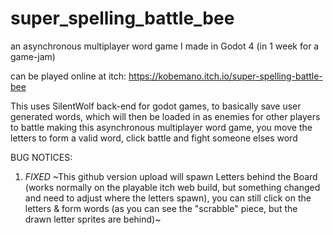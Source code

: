 # super_spelling_battle_bee
an asynchronous multiplayer word game I made in Godot 4 (in 1 week for a game-jam)

can be played online at itch: https://kobemano.itch.io/super-spelling-battle-bee

This uses SilentWolf back-end for godot games, to basically save user generated words, which will then be loaded in as enemies for other players to battle
making this asynchronous multiplayer word game, you move the letters to form a valid word, click battle and fight someone elses word


BUG NOTICES:

 1. _FIXED_ ~This github version upload will spawn Letters behind the Board (works normally on the playable itch web build, but something changed and need to adjust where the letters spawn), you can still click on the letters & form words (as you can see the "scrabble" piece, but the drawn letter sprites are behind)~
